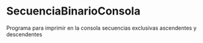 # SecuenciaBinarioConsola
Programa para imprimir en la consola secuencias exclusivas ascendentes y descendentes
